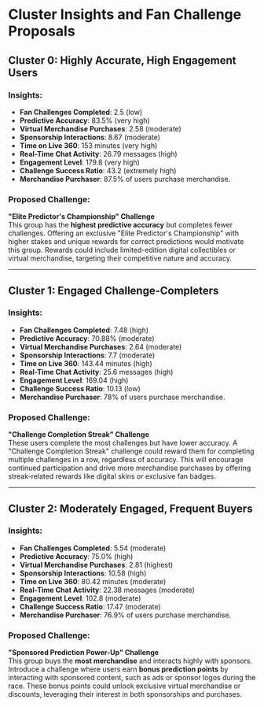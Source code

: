 # Cluster Insights and Fan Challenge Proposals

## Cluster 0: Highly Accurate, High Engagement Users

### Insights:
- **Fan Challenges Completed**: 2.5 (low)
- **Predictive Accuracy**: 83.5% (very high)
- **Virtual Merchandise Purchases**: 2.58 (moderate)
- **Sponsorship Interactions**: 8.67 (moderate)
- **Time on Live 360**: 153 minutes (very high)
- **Real-Time Chat Activity**: 26.79 messages (high)
- **Engagement Level**: 179.8 (very high)
- **Challenge Success Ratio**: 43.2 (extremely high)
- **Merchandise Purchaser**: 87.5% of users purchase merchandise.

### Proposed Challenge:
**"Elite Predictor's Championship" Challenge**  
This group has the **highest predictive accuracy** but completes fewer challenges. Offering an exclusive "Elite Predictor's Championship" with higher stakes and unique rewards for correct predictions would motivate this group. Rewards could include limited-edition digital collectibles or virtual merchandise, targeting their competitive nature and accuracy.

---

## Cluster 1: Engaged Challenge-Completers

### Insights:
- **Fan Challenges Completed**: 7.48 (high)
- **Predictive Accuracy**: 70.88% (moderate)
- **Virtual Merchandise Purchases**: 2.64 (moderate)
- **Sponsorship Interactions**: 7.7 (moderate)
- **Time on Live 360**: 143.44 minutes (high)
- **Real-Time Chat Activity**: 25.6 messages (high)
- **Engagement Level**: 169.04 (high)
- **Challenge Success Ratio**: 10.13 (low)
- **Merchandise Purchaser**: 78% of users purchase merchandise.

### Proposed Challenge:
**"Challenge Completion Streak" Challenge**  
These users complete the most challenges but have lower accuracy. A "Challenge Completion Streak" challenge could reward them for completing multiple challenges in a row, regardless of accuracy. This will encourage continued participation and drive more merchandise purchases by offering streak-related rewards like digital skins or exclusive fan badges.

---

## Cluster 2: Moderately Engaged, Frequent Buyers

### Insights:
- **Fan Challenges Completed**: 5.54 (moderate)
- **Predictive Accuracy**: 75.0% (high)
- **Virtual Merchandise Purchases**: 2.81 (highest)
- **Sponsorship Interactions**: 10.58 (high)
- **Time on Live 360**: 80.42 minutes (moderate)
- **Real-Time Chat Activity**: 22.38 messages (moderate)
- **Engagement Level**: 102.8 (moderate)
- **Challenge Success Ratio**: 17.47 (moderate)
- **Merchandise Purchaser**: 76.9% of users purchase merchandise.

### Proposed Challenge:
**"Sponsored Prediction Power-Up" Challenge**  
This group buys the **most merchandise** and interacts highly with sponsors. Introduce a challenge where users earn **bonus prediction points** by interacting with sponsored content, such as ads or sponsor logos during the race. These bonus points could unlock exclusive virtual merchandise or discounts, leveraging their interest in both sponsorships and purchases.